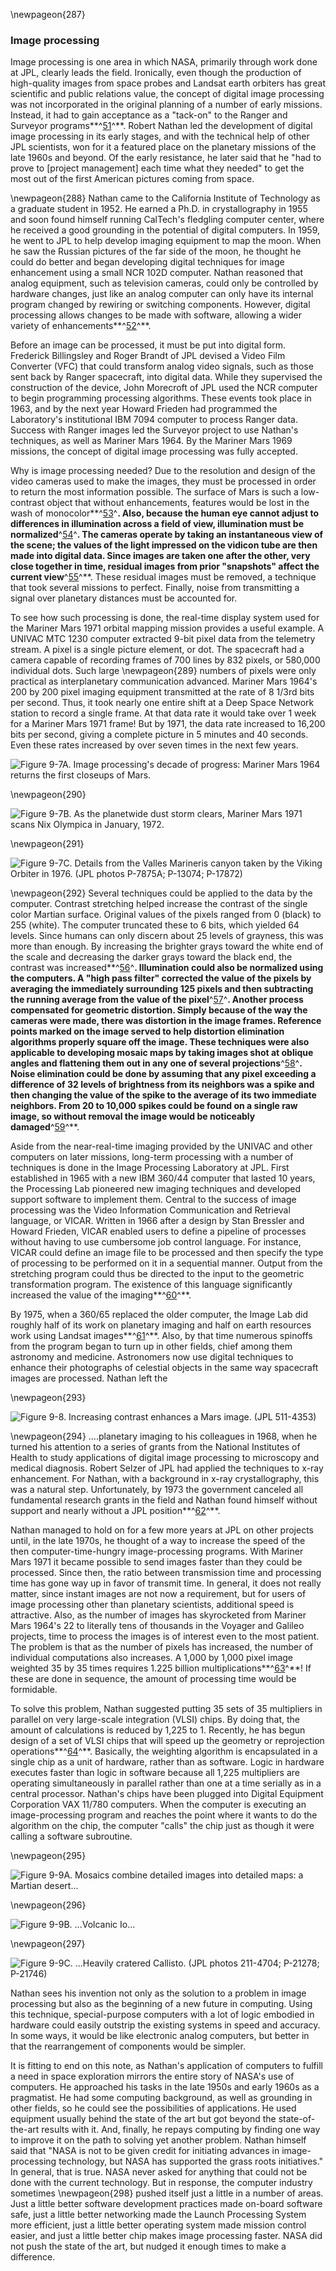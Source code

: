 \newpageon{287}

### Image processing

Image processing is one area in which NASA, primarily
through work done at JPL, clearly leads the field. Ironically, even
though the production of high-quality images from space probes and
Landsat earth orbiters has great scientific and public relations value,
the concept of digital image processing was not incorporated in the
original planning of a number of early missions. Instead, it had to gain
acceptance as a "tack-on" to the Ranger and Surveyor
programs**^[51](Source9.html)^**. Robert Nathan led the development of
digital image processing in its early stages, and with the technical
help of other JPL scientists, won for it a featured place on the
planetary missions of the late 1960s and beyond. Of the early
resistance, he later said that he "had to prove to \[project
management\] each time what they needed" to get the most out of the
first American pictures coming from space.

\newpageon{288} Nathan came to the California Institute of Technology as a
graduate student in 1952. He earned a Ph.D. in crystallography in 1955
and soon found himself running CalTech's fledgling computer center,
where he received a good grounding in the potential of digital
computers. In 1959, he went to JPL to help develop imaging equipment to
map the moon. When he saw the Russian pictures of the far side of the
moon, he thought he could do better and began developing digital
techniques for image enhancement using a small NCR 102D computer. Nathan
reasoned that analog equipment, such as television cameras, could only
be controlled by hardware changes, just like an analog computer can only
have its internal program changed by rewiring or switching components.
However, digital processing allows changes to be made with software,
allowing a wider variety of enhancements**^[52](Source9.html)^**.

Before an image can be processed, it must be put into digital form.
Frederick Billingsley and Roger Brandt of JPL devised a Video Film
Converter (VFC) that could transform analog video signals, such as those
sent back by Ranger spacecraft, into digital data. While they supervised
the construction of the device, John Morecroft of JPL used the NCR
computer to begin programming processing algorithms. These events took
place in 1963, and by the next year Howard Frieden had programmed the
Laboratory's institutional IBM 7094 computer to process Ranger data.
Success with Ranger images led the Surveyor project to use Nathan's
techniques, as well as Mariner Mars 1964. By the Mariner Mars 1969
missions, the concept of digital image processing was fully accepted.

Why is image processing needed? Due to the resolution and design of the
video cameras used to make the images, they must be processed in order
to return the most information possible. The surface of Mars is such a
low-contrast object that without enhancements, features would be lost in
the wash of monocolor**^[53](Source9.html)^**. Also, because the human
eye cannot adjust to differences in illumination across a field of view,
illumination must be normalized**^[54](Source9.html)^**. The cameras
operate by taking an instantaneous view of the scene; the values of the
light impressed on the vidicon tube are then made into digital data.
Since images are taken one after the other, very close together in time,
residual images from prior "snapshots" affect the current
view**^[55](Source9.html)^**. These residual images must be removed, a
technique that took several missions to perfect. Finally, noise from
transmitting a signal over planetary distances must be accounted for.

To see how such processing is done, the real-time display system used
for the Mariner Mars 1971 orbital mapping mission provides a useful
example. A UNIVAC MTC 1230 computer extracted 9-bit pixel data from the
telemetry stream. A pixel is a single picture element, or dot. The
spacecraft had a camera capable of recording frames of 700 lines by 832
pixels, or 580,000 individual dots. Such large \newpageon{289} numbers of
pixels were only practical as interplanetary communication advanced.
Mariner Mars 1964's 200 by 200 pixel imaging equipment transmitted at
the rate of 8 1/3rd bits per second. Thus, it took nearly one entire
shift at a Deep Space Network station to record a single frame. At that
data rate it would take over 1 week for a Mariner Mars 1971 frame! But
by 1971, the data rate increased to 16,200 bits per second, giving a
complete picture in 5 minutes and 40 seconds. Even these rates increased
by over seven times in the next few years.

![Figure 9-7A. Image processing's decade of progress: Mariner Mars 1964
returns the first closeups of Mars.](images/p289.jpg)

\newpageon{290}

![Figure 9-7B. As the planetwide dust storm clears, Mariner Mars 1971
scans Nix Olympica in January, 1972.](images/p290.jpg)

\newpageon{291}

![Figure 9-7C. Details from the Valles Marineris canyon taken by the
Viking Orbiter in 1976. (JPL photos P-7875A; P-13074;
P-17872)](images/p291.jpg)

\newpageon{292} Several techniques could be applied to the data by the
computer. Contrast stretching helped increase the contrast of the single
color Martian surface. Original values of the pixels ranged from 0
(black) to 255 (white). The computer truncated these to 6 bits, which
yielded 64 levels. Since humans can only discern about 25 levels of
grayness, this was more than enough. By increasing the brighter grays
toward the white end of the scale and decreasing the darker grays toward
the black end, the contrast was increased**^[56](Source9.html)^**.
Illumination could also be normalized using the computers. A "high pass
filter" corrected the value of the pixels by averaging the immediately
surrounding 125 pixels and then subtracting the running average from the
value of the pixel**^[57](Source9.html)^**. Another process compensated
for geometric distortion. Simply because of the way the cameras were
made, there was distortion in the image frames. Reference points marked
on the image served to help distortion elimination algorithms properly
square off the image. These techniques were also applicable to
developing mosaic maps by taking images shot at oblique angles and
flattening them out in any one of several
projections**^[58](Source9.html)^**. Noise elimination could be done by
assuming that any pixel exceeding a difference of 32 levels of
brightness from its neighbors was a spike and then changing the value of
the spike to the average of its two immediate neighbors. From 20 to
10,000 spikes could be found on a single raw image, so without removal
the image would be noticeably damaged**^[59](Source9.html)^**.

Aside from the near-real-time imaging provided by the UNIVAC and other
computers on later missions, long-term processing with a number of
techniques is done in the Image Processing Laboratory at JPL. First
established in 1965 with a new IBM 360/44 computer that lasted 10 years,
the Processing Lab pioneered new imaging techniques and developed
support software to implement them. Central to the success of image
processing was the Video Information Communication and Retrieval
language, or VICAR. Written in 1966 after a design by Stan Bressler and
Howard Frieden, VICAR enabled users to define a pipeline of processes
without having to use cumbersome job control language. For instance,
VICAR could define an image file to be processed and then specify the
type of processing to be performed on it in a sequential manner. Output
from the stretching program could thus be directed to the input to the
geometric transformation program. The existence of this language
significantly increased the value of the
imaging**^[60](Source9.html)^**.

By 1975, when a 360/65 replaced the older computer, the Image Lab did
roughly half of its work on planetary imaging and half on earth
resources work using Landsat images**^[61](Source9.html)^**. Also, by
that time numerous spinoffs from the program began to turn up in other
fields, chief among them astronomy and medicine. Astronomers now use
digital techniques to enhance their photographs of celestial objects in
the same way spacecraft images are processed. Nathan left the

\newpageon{293}

![Figure 9-8. Increasing contrast enhances a Mars image. (JPL
511-4353)](images/p293.jpg)

\newpageon{294} ....planetary imaging to his colleagues in 1968, when he
turned his attention to a series of grants from the National Institutes
of Health to study applications of digital image processing to
microscopy and medical diagnosis. Robert Selzer of JPL had applied the
techniques to x-ray enhancement. For Nathan, with a background in x-ray
crystallography, this was a natural step. Unfortunately, by 1973 the
government canceled all fundamental research grants in the field and
Nathan found himself without support and nearly without a JPL
position**^[62](Source9.html)^**.

Nathan managed to hold on for a few more years at JPL on other projects
until, in the late 1970s, he thought of a way to increase the speed of
the then computer-time-hungry image-processing programs. With Mariner
Mars 1971 it became possible to send images faster than they could be
processed. Since then, the ratio between transmission time and
processing time has gone way up in favor of transmit time. In general,
it does not really matter, since instant images are not now a
requirement, but for users of image processing other than planetary
scientists, additional speed is attractive. Also, as the number of
images has skyrocketed from Mariner Mars 1964's 22 to literally tens of
thousands in the Voyager and Galileo projects, time to process the
images is of interest even to the most patient. The problem is that as
the number of pixels has increased, the number of individual
computations also increases. A 1,000 by 1,000 pixel image weighted 35 by
35 times requires 1.225 billion multiplications**^[63](Source9.html)^**!
If these are done in sequence, the amount of processing time would be
formidable.

To solve this problem, Nathan suggested putting 35 sets of 35
multipliers in parallel on very large-scale integration (VLSI) chips. By
doing that, the amount of calculations is reduced by 1,225 to 1.
Recently, he has begun design of a set of VLSI chips that will speed up
the geometry or reprojection operations**^[64](Source9.html)^**.
Basically, the weighting algorithm is encapsulated in a single chip as a
unit of hardware, rather than as software. Logic in hardware executes
faster than logic in software because all 1,225 multipliers are
operating simultaneously in parallel rather than one at a time serially
as in a central processor. Nathan's chips have been plugged into Digital
Equipment Corporation VAX 11/780 computers. When the computer is
executing an image-processing program and reaches the point where it
wants to do the algorithm on the chip, the computer "calls" the chip
just as though it were calling a software subroutine.

\newpageon{295}

![Figure 9-9A. Mosaics combine detailed images into detailed maps: a
Martian desert...](images/p295.jpg)

\newpageon{296}

![Figure 9-9B. ...Volcanic Io...](images/p296.jpg)

\newpageon{297}

![Figure 9-9C. ...Heavily cratered Callisto. (JPL photos 211-4704;
P-21278; P-21746)](images/p297.jpg)

Nathan sees his invention not only as the solution to a problem in image
processing but also as the beginning of a new future in computing. Using
this technique, special-purpose computers with a lot of logic embodied
in hardware could easily outstrip the existing systems in speed and
accuracy. In some ways, it would be like electronic analog computers,
but better in that the rearrangement of components would be simpler.

It is fitting to end on this note, as Nathan's application of computers
to fulfill a need in space exploration mirrors the entire story of
NASA's use of computers. He approached his tasks in the late 1950s and
early 1960s as a pragmatist. He had some computing background, as well
as grounding in other fields, so he could see the possibilities of
applications. He used equipment usually behind the state of the art but
got beyond the state-of-the-art results with it. And, finally, he repays
computing by finding one way to improve it on the path to solving yet
another problem. Nathan himself said that "NASA is not to be given
credit for initiating advances in image-processing technology, but NASA
has supported the grass roots initiatives." In general, that is true.
NASA never asked for anything that could not be done with the current
technology. But in response, the computer industry sometimes
\newpageon{298} pushed itself just a little in a number of areas. Just a
little better software development practices made on-board software
safe, just a little better networking made the Launch Processing System
more efficient, just a little better operating system made mission
control easier, and just a little better chip makes image processing
faster. NASA did not push the state of the art, but nudged it enough
times to make a difference.
